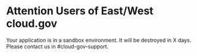 # Attention Users of East/West cloud.gov

Your application is in a sandbox environment. It will be destroyed in X days.
Please contact us in #cloud-gov-support.
